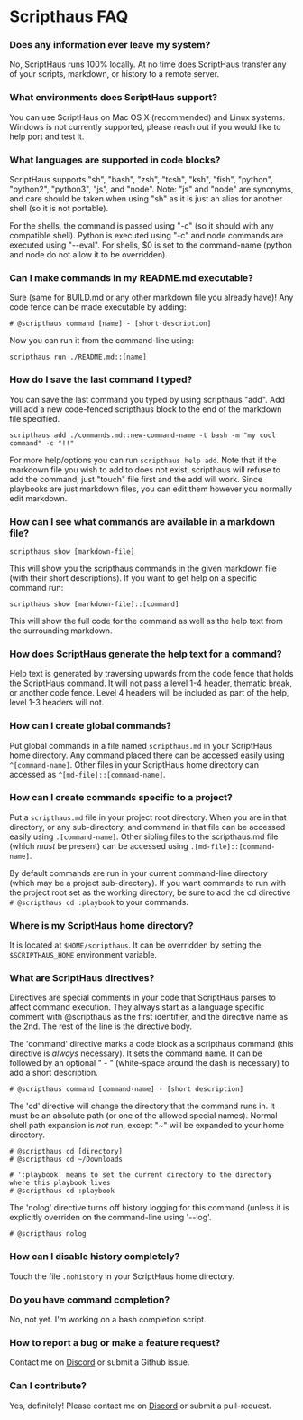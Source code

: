 # Scripthaus FAQ

### Does any information ever leave my system?

No, ScriptHaus runs 100% locally.  At no time does ScriptHaus transfer
any of your scripts, markdown, or history to a remote server.

### What environments does ScriptHaus support?

You can use ScriptHaus on Mac OS X (recommended) and Linux systems.
Windows is not currently supported, please reach out if you would
like to help port and test it.

### What languages are supported in code blocks?

ScriptHaus supports "sh", "bash", "zsh", "tcsh", "ksh", "fish",
"python", "python2", "python3", "js", and "node".  Note: "js" and "node" are synonyms, and care should
be taken when using "sh" as it is just an alias for another shell (so it is not portable).

For the shells, the command is passed using "-c" (so it should with any compatible shell).
Python is executed using "-c" and node commands are executed using "--eval".  For shells, $0 is
set to the command-name (python and node do not allow it to be overridden).

### Can I make commands in my README.md executable?

Sure (same for BUILD.md or any other markdown file you already have)!
Any code fence can be made executable by adding:

```
# @scripthaus command [name] - [short-description]
```

Now you can run it from the command-line using:

```
scripthaus run ./README.md::[name]
```

### How do I save the last command I typed?

You can save the last command you typed by using scripthaus "add". Add will
add a new code-fenced scripthaus block to the end of the markdown file specified.

```
scripthaus add ./commands.md::new-command-name -t bash -m "my cool command" -c "!!"
```

For more help/options you can run `scripthaus help add`. Note that if the markdown
file you wish to add to does not exist, scripthaus will refuse to add the command,
just "touch" file first and the add will work.  Since playbooks are just markdown
files, you can edit them however you normally edit markdown.

### How can I see what commands are available in a markdown file?

```
scripthaus show [markdown-file]
```

This will show you the scripthaus commands in the given markdown file (with their
short descriptions).  If you want to get help on a specific command run:

```
scripthaus show [markdown-file]::[command]
```

This will show the full code for the command as well as the help text
from the surrounding markdown.

### How does ScriptHaus generate the help text for a command?

Help text is generated by traversing upwards from the code fence that holds the
ScriptHaus command.  It will not pass a level 1-4 header, thematic break, or
another code fence.  Level 4 headers will be included as part of the help,
level 1-3 headers will not.

### How can I create global commands?

Put global commands in a file named `scripthaus.md` in your ScriptHaus home directory.  Any command placed
there can be accessed easily using `^[command-name]`.  Other files in your ScriptHaus home directory
can accessed as `^[md-file]::[command-name]`.

### How can I create commands specific to a project?

Put a `scripthaus.md` file in your project root directory.  When you are in that directory, or any
sub-directory, and command in that file can be accessed easily using `.[command-name]`.  Other sibling
files to the scripthaus.md file (which *must* be present) can be accessed using `.[md-file]::[command-name]`.

By default commands are run in your current command-line directory (which may be a project sub-directory).
If you want commands to run with the project root set as the working directory, be sure to add the cd directive
```# @scripthaus cd :playbook``` to your commands.

### Where is my ScriptHaus home directory?

It is located at `$HOME/scripthaus`.  It can be overridden by setting the `$SCRIPTHAUS_HOME` environment variable.

### What are ScriptHaus directives?

Directives are special comments in your code that ScriptHaus parses to affect
command execution.  They always start as a language specific comment with
\@scripthaus as the first identifier, and the directive name as the 2nd.  The rest of
the line is the directive body.

The 'command' directive marks a code block as a scripthaus command (this directive
is *always* necessary).  It sets the command name.  It can be followed by an
optional " - " (white-space around the dash is necessary) to add a short description.
```
# @scripthaus command [command-name] - [short description]
```

The 'cd' directive will change the directory that the command runs in.
It must be an absolute path (or one of the allowed special names).  Normal
shell path expansion is *not* run, except "~" will be expanded to your home directory.

```
# @scripthaus cd [directory]
# @scripthaus cd ~/Downloads

# ':playbook' means to set the current directory to the directory where this playbook lives
# @scripthaus cd :playbook
```


The 'nolog' directive turns off history logging for this command (unless it is
explicitly overriden on the command-line using '--log'.

```
# @scripthaus nolog
```

### How can I disable history completely?

Touch the file `.nohistory` in your ScriptHaus home directory.

### Do you have command completion?

No, not yet.  I'm working on a bash completion script.

### How to report a bug or make a feature request?

Contact me on [Discord](https://discord.gg/XfvZ334gwU) or submit a Github issue.

### Can I contribute?

Yes, definitely!  Please contact me on [Discord](https://discord.gg/XfvZ334gwU) or
submit a pull-request.
